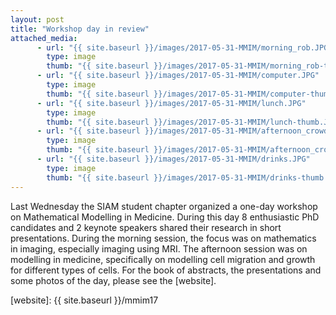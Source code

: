 ```yaml
---
layout: post
title: "Workshop day in review"
attached_media:
      - url: "{{ site.baseurl }}/images/2017-05-31-MMIM/morning_rob.JPG"
        type: image
        thumb: "{{ site.baseurl }}/images/2017-05-31-MMIM/morning_rob-thumb.JPG"
      - url: "{{ site.baseurl }}/images/2017-05-31-MMIM/computer.JPG"
        type: image
        thumb: "{{ site.baseurl }}/images/2017-05-31-MMIM/computer-thumb.JPG"
      - url: "{{ site.baseurl }}/images/2017-05-31-MMIM/lunch.JPG"
        type: image
        thumb: "{{ site.baseurl }}/images/2017-05-31-MMIM/lunch-thumb.JPG"
      - url: "{{ site.baseurl }}/images/2017-05-31-MMIM/afternoon_crowd.JPG"
        type: image
        thumb: "{{ site.baseurl }}/images/2017-05-31-MMIM/afternoon_crowd-thumb.JPG"
      - url: "{{ site.baseurl }}/images/2017-05-31-MMIM/drinks.JPG"
        type: image
        thumb: "{{ site.baseurl }}/images/2017-05-31-MMIM/drinks-thumb.JPG"
---
```

Last Wednesday the SIAM student chapter organized a one-day workshop on Mathematical Modelling in Medicine. During this day 8 enthusiastic PhD candidates and 2 keynote speakers shared their research in short presentations. During the morning session, the focus was on mathematics in imaging, especially imaging using MRI. The afternoon session was on modelling in medicine, specifically on modelling cell migration and growth for different types of cells. For the book of abstracts, the presentations and some photos of the day, please see the [website].

[website]: {{ site.baseurl }}/mmim17